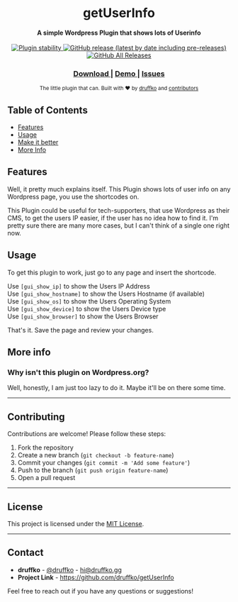 <h1 align="center">getUserInfo</h1>


<div align="center">
  <strong>A simple Wordpress Plugin that shows lots of Userinfo</strong>
</div>

<br />

<div align="center">
  <!-- Stability -->
  <a href="#">
    <img src="https://img.shields.io/badge/stability-production-brightgreen.svg?style=flat-square"
      alt="Plugin stability" />
  </a>
  <!-- NPM version -->
  <a href="#">
    <img alt="GitHub release (latest by date including pre-releases)" src="https://img.shields.io/github/v/release/druffko/getUserInfo?include_prereleases&style=flat-square">
  </a>
  <!-- Downloads -->
  <a href="#">
    <img alt="GitHub All Releases" src="https://img.shields.io/github/downloads/druffko/getUserInfo/total?style=flat-square">
  </a>
</div>

<div align="center">
  <h3>
    <a href="https://github.com/druffko/getUserInfo/releases">
      Download
    </a>
    <span> | </span>
    <a href="https://wpdemo.hostedby.me/getuserinfo-demo/">
      Demo
    </a>
    <span> | </span>
    <a href="https://github.com/druffko/getUserInfo/issues">
      Issues
    </a>
  </h3>
</div>

<div align="center">
  <sub>The little plugin that can. Built with ❤︎ by
  <a href="https://druffko.gg">druffko</a> and
  <a href="https://github.com/druffko/getUserInfo/graphs/contributors">
    contributors
  </a>
</div>

## Table of Contents
- [Features](#features)
- [Usage](#usage)
- [Make it better](#make-it-better)
- [More Info](#more-info)


## Features
Well, it pretty much explains itself. This Plugin shows lots of user info on any Wordpress page, you use the shortcodes on.

This Plugin could be useful for tech-supporters, that use Wordpress as their CMS, to get the users IP easier, if the user has no idea how to find it. I'm pretty sure there are many more cases, but I can't think of a single one right now.

## Usage
To get this plugin to work, just go to any page and insert the shortcode.

Use <code>[gui_show_ip]</code> to show the Users IP Address<br>
Use <code>[gui_show_hostname]</code> to show the Users Hostname (if available)<br>
Use <code>[gui_show_os]</code> to show the Users Operating System<br>
Use <code>[gui_show_device]</code> to show the Users Device type<br>
Use <code>[gui_show_browser]</code> to show the Users Browser<br>

That's it. Save the page and review your changes.

## More info
### Why isn't this plugin on Wordpress.org?
Well, honestly, I am just too lazy to do it. Maybe it'll be on there some time.

---

## Contributing

Contributions are welcome! Please follow these steps:

1. Fork the repository
2. Create a new branch (`git checkout -b feature-name`)
3. Commit your changes (`git commit -m 'Add some feature'`)
4. Push to the branch (`git push origin feature-name`)
5. Open a pull request

---

## License

This project is licensed under the [MIT License](LICENSE).

---

## Contact

- **druffko** - [@druffko](https://twitter.com/druffko) - hi@druffko.gg
- **Project Link** - https://github.com/druffko/getUserInfo

Feel free to reach out if you have any questions or suggestions!